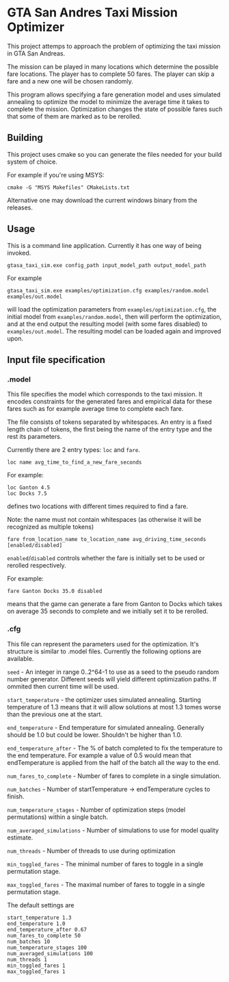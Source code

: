 # GTA San Andres Taxi Mission Optimizer

This project attemps to approach the problem of optimizing the taxi mission in GTA San Andreas.

The mission can be played in many locations which determine the possible fare locations. The player has to complete 50 fares. The player can skip a fare and a new one will be chosen randomly.

This program allows specifying a fare generation model and uses simulated annealing to optimize the model to minimize the average time it takes to complete the mission. Optimization changes the state of possible fares such that some of them are marked as to be rerolled.

## Building

This project uses cmake so you can generate the files needed for your build system of choice.

For example if you're using MSYS:
```
cmake -G "MSYS Makefiles" CMakeLists.txt
```

Alternative one may download the current windows binary from the releases.

## Usage

This is a command line application. Currently it has one way of being invoked.
```
gtasa_taxi_sim.exe config_path input_model_path output_model_path
```

For example
```
gtasa_taxi_sim.exe examples/optimization.cfg examples/random.model examples/out.model
```
will load the optimization parameters from `examples/optimization.cfg`, the initial model from `examples/random.model`, then will perform the optimization, and at the end output the resulting model (with some fares disabled) to `examples/out.model`. The resulting model can be loaded again and improved upon.

## Input file specification

### .model

This file specifies the model which corresponds to the taxi mission. It encodes constraints for the generated fares and empirical data for these fares such as for example average time to complete each fare.

The file consists of tokens separated by whitespaces. An entry is a fixed length chain of tokens, the first being the name of the entry type and the rest its parameters.

Currently there are 2 entry types: `loc` and `fare`.

```
loc name avg_time_to_find_a_new_fare_seconds
```

For example:
```
loc Ganton 4.5
loc Docks 7.5
```

defines two locations with different times required to find a fare.

Note: the name must not contain whitespaces (as otherwise it will be recognized as multiple tokens)

```
fare from_location_name to_location_name avg_driving_time_seconds [enabled/disabled]
```

`enabled`/`disabled` controls whether the fare is initially set to be used or rerolled respectively.

For example:
```
fare Ganton Docks 35.0 disabled
```

means that the game can generate a fare from Ganton to Docks which takes on average 35 seconds to complete and we initially set it to be rerolled.

### .cfg

This file can represent the parameters used for the optimization. It's structure is similar to .model files. Currently the following options are available.

`seed` - An integer in range 0..2^64-1 to use as a seed to the pseudo random number generator. Different seeds will yield different optimization paths. If ommited then current time will be used.

`start_temperature` - the optimizer uses simulated annealing. Starting temperature of 1.3 means that it will allow solutions at most 1.3 tomes worse than the previous one at the start.

`end_temperature` - End temperature for simulated annealing. Generally should be 1.0 but could be lower. Shouldn't be higher than 1.0.

`end_temperature_after` - The % of batch completed to fix the temperature to the end temperature. For example a value of 0.5 would mean that endTemperature is applied from the half of the batch all the way to the end.

`num_fares_to_complete` - Number of fares to complete in a single simulation.

`num_batches` - Number of startTemperature -> endTemperature cycles to finish.

`num_temperature_stages` - Number of optimization steps (model permutations) within a single batch.

`num_averaged_simulations` - Number of simulations to use for model quality estimate.

`num_threads` - Number of threads to use during optimization

`min_toggled_fares` - The minimal number of fares to toggle in a single permutation stage.

`max_toggled_fares` - The maximal number of fares to toggle in a single permutation stage.

The default settings are

```
start_temperature 1.3
end_temperature 1.0
end_temperature_after 0.67
num_fares_to_complete 50
num_batches 10
num_temperature_stages 100
num_averaged_simulations 100
num_threads 1
min_toggled_fares 1
max_toggled_fares 1
```